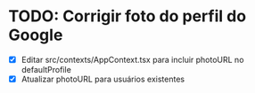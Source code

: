 # TODO: Corrigir foto do perfil do Google

- [x] Editar src/contexts/AppContext.tsx para incluir photoURL no defaultProfile
- [x] Atualizar photoURL para usuários existentes
